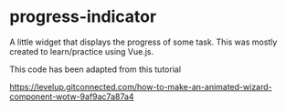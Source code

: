 # progress-indicator
A little widget that displays the progress of some task. This was mostly created to learn/practice using Vue.js.

This code has been adapted from this tutorial 

https://levelup.gitconnected.com/how-to-make-an-animated-wizard-component-wotw-9af9ac7a87a4
